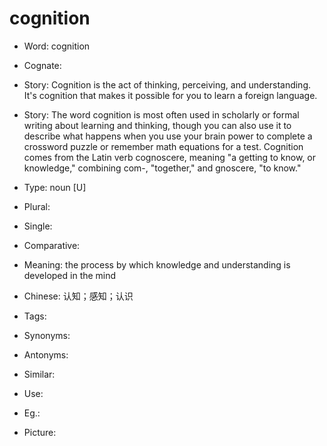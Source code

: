 # cognition

- Word: cognition
- Cognate: 
- Story: Cognition is the act of thinking, perceiving, and understanding. It's cognition that makes it possible for you to learn a foreign language.
- Story: The word cognition is most often used in scholarly or formal writing about learning and thinking, though you can also use it to describe what happens when you use your brain power to complete a crossword puzzle or remember math equations for a test. Cognition comes from the Latin verb cognoscere, meaning "a getting to know, or knowledge," combining com-, "together," and gnoscere, "to know."

- Type: noun [U]
- Plural: 
- Single: 
- Comparative: 
- Meaning: the process by which knowledge and understanding is developed in the mind
- Chinese: 认知；感知；认识
- Tags: 
- Synonyms: 
- Antonyms: 
- Similar: 
- Use: 
- Eg.: 
- Picture: 


